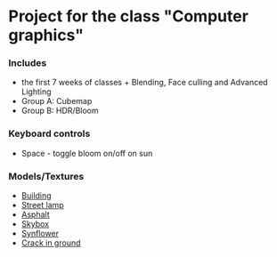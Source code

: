# Project for the class "Computer graphics"

### Includes
  - the first 7 weeks of classes + Blending, Face culling and Advanced Lighting
  - Group A: Cubemap
  - Group B: HDR/Bloom

### Keyboard controls
  - Space - toggle bloom on/off on sun

### Models/Textures
  - [Building](https://www.turbosquid.com/3d-models/building-model-1167082)
  - [Street lamp](https://www.turbosquid.com/3d-models/3d-street-lamp-2210777)
  - [Asphalt](https://www.freepik.com/free-photo/grey-asphalt-surface_1038835.htm)
  - [Skybox](https://www.deviantart.com/baq-stock/art/Clouds-V-170492394)
  - [Synflower](https://www.freeiconspng.com/img/28734)
  - [Crack in ground](https://www.klipartz.com/en/sticker-png-titei)
